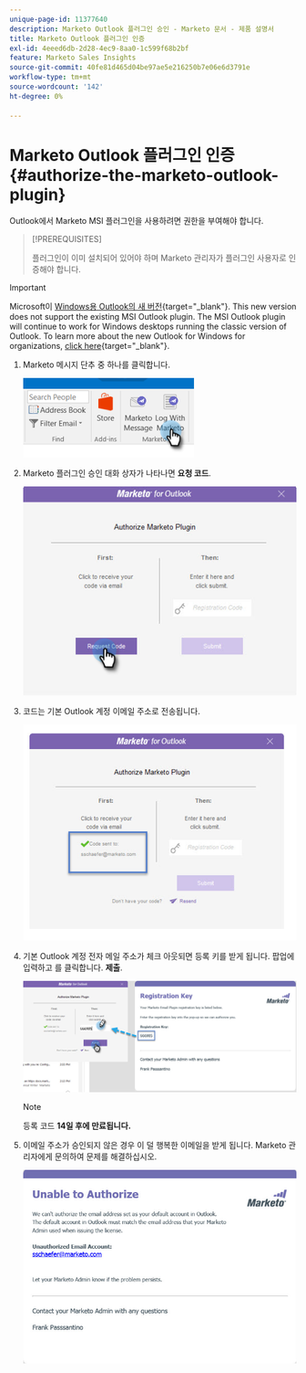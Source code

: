 ```yaml
---
unique-page-id: 11377640
description: Marketo Outlook 플러그인 승인 - Marketo 문서 - 제품 설명서
title: Marketo Outlook 플러그인 인증
exl-id: 4eeed6db-2d28-4ec9-8aa0-1c599f68b2bf
feature: Marketo Sales Insights
source-git-commit: 40fe81d465d04be97ae5e216250b7e06e6d3791e
workflow-type: tm+mt
source-wordcount: '142'
ht-degree: 0%

---
```


# Marketo Outlook 플러그인 인증 {#authorize-the-marketo-outlook-plugin}

Outlook에서 Marketo MSI 플러그인을 사용하려면 권한을 부여해야 합니다.

>[!PREREQUISITES]
>
>플러그인이 이미 설치되어 있어야 하며 Marketo 관리자가 플러그인 사용자로 인증해야 합니다.

>[!IMPORTANT]
>
>Microsoft이 [Windows용 Outlook의 새 버전](https://techcommunity.microsoft.com/t5/outlook-blog/new-outlook-for-windows-now-available/ba-p/3932068){target="_blank"}. This new version does not support the existing MSI Outlook plugin. The MSI Outlook plugin will continue to work for Windows desktops running the classic version of Outlook. To learn more about the new Outlook for Windows for organizations, [click here](https://techcommunity.microsoft.com/t5/outlook-blog/the-new-outlook-for-windows-for-organization-admins/ba-p/3929169){target="_blank"}.

1. Marketo 메시지 단추 중 하나를 클릭합니다.

   ![](assets/image2016-8-24-16-3a4-3a28.png)

1. Marketo 플러그인 승인 대화 상자가 나타나면 **요청 코드**.

   ![](assets/image2016-8-24-16-3a6-3a51.png)

1. 코드는 기본 Outlook 계정 이메일 주소로 전송됩니다.

   ![](assets/image2016-8-24-16-3a8-3a36.png)

1. 기본 Outlook 계정 전자 메일 주소가 체크 아웃되면 등록 키를 받게 됩니다. 팝업에 입력하고 를 클릭합니다. **제출**.

   ![](assets/image2016-8-24-16-3a12-3a48.png)

   >[!NOTE]
   >
   >등록 코드 **14일 후에 만료됩니다.**

1. 이메일 주소가 승인되지 않은 경우 이 덜 행복한 이메일을 받게 됩니다. Marketo 관리자에게 문의하여 문제를 해결하십시오.

   ![](assets/image2016-8-24-16-3a25-3a27.png)
